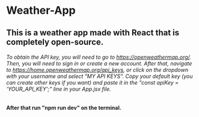 # Weather-App
## This is a weather app made with React that is completely open-source.

###### To obtain the API key, you will need to go to https://openweathermap.org/. Then, you will need to sign in or create a new account. After that, navigate to https://home.openweathermap.org/api_keys, or click on the dropdown with your username and select "MY API KEYS". Copy your default key (you can  create other keys if you want) and paste it in the "const apiKey = 'YOUR_API_KEY';" line in your App.jsx file.

#### After that run "npm run dev" on the terminal.

